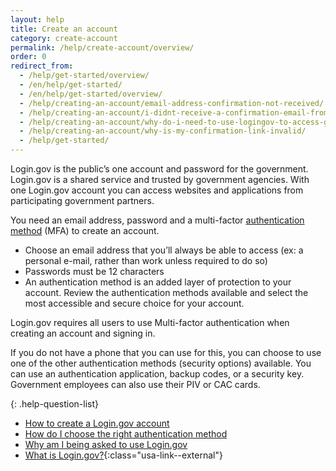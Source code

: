 ```yaml
---
layout: help
title: Create an account
category: create-account
permalink: /help/create-account/overview/
order: 0
redirect_from:
  - /help/get-started/overview/
  - /en/help/get-started/
  - /en/help/get-started/overview/
  - /help/creating-an-account/email-address-confirmation-not-received/
  - /help/creating-an-account/i-didnt-receive-a-confirmation-email-from-logingov/
  - /help/creating-an-account/why-do-i-need-to-use-logingov-to-access-government-services-online/
  - /help/creating-an-account/why-is-my-confirmation-link-invalid/
  - /help/get-started/
---
```


Login.gov is the public’s one account and password for the government. Login.gov is a shared service and trusted by government agencies. With one Login.gov account you can access websites and applications from participating government partners.

You need an email address, password and a multi-factor [authentication method](/help/create-account/authentication-methods/) (MFA) to create an account.

- Choose an email address that you’ll always be able to access (ex: a personal e-mail, rather than work unless required to do so)
- Passwords must be 12 characters
- An authentication method is an added layer of protection to your account. Review the authentication methods available and select the most accessible and secure choice for your account.

Login.gov requires all users to use Multi-factor authentication when creating an account and signing in.

If you do not have a phone that you can use for this, you can choose to use one of the other authentication methods (security options) available. You can use an authentication application, backup codes, or a security key. Government employees can also use their PIV or CAC cards.

{: .help-question-list}

* [How to create a Login.gov account](/help/create-account/how-do-i-create-an-account/)
* [How do I choose the right authentication method](/help/create-account/authentication-methods/)
* [Why am I being asked to use Login.gov](/what-is-login/)
* [What is Login.gov?](https://www.youtube.com/watch?v=ayDtFd5Ugyk){:class="usa-link--external"}
